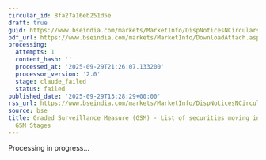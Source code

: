 ```yaml
---
circular_id: 8fa27a16eb251d5e
draft: true
guid: https://www.bseindia.com/markets/MarketInfo/DispNoticesNCirculars.aspx?Noticeid={8E004C6D-0087-4835-BF62-03DFD6F94C2E}&noticeno=20250929-68&dt=09/29/2025&icount=68&totcount=87&flag=0
pdf_url: https://www.bseindia.com/markets/MarketInfo/DownloadAttach.aspx?id=20250929-68&attachedId=db8929b8-d247-451b-9ad3-1c68060ec902
processing:
  attempts: 1
  content_hash: ''
  processed_at: '2025-09-29T21:26:07.133200'
  processor_version: '2.0'
  stage: claude_failed
  status: failed
published_date: '2025-09-29T13:28:29+00:00'
rss_url: https://www.bseindia.com/markets/MarketInfo/DispNoticesNCirculars.aspx?Noticeid={8E004C6D-0087-4835-BF62-03DFD6F94C2E}&noticeno=20250929-68&dt=09/29/2025&icount=68&totcount=87&flag=0
source: bse
title: Graded Surveillance Measure (GSM) - List of securities moving into their respective
  GSM Stages
---
```


Processing in progress...